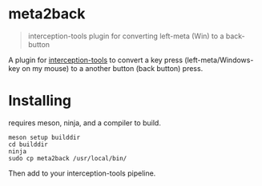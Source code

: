 # meta2back

> interception-tools plugin for converting left-meta (Win) to a back-button

A plugin for [interception-tools](https://gitlab.com/interception/linux/tools) to convert a key press (left-meta/Windows-key on my mouse) to a another button (back button) press.

# Installing

requires meson, ninja, and a compiler to build.

```
meson setup builddir
cd builddir
ninja
sudo cp meta2back /usr/local/bin/
```

Then add to your interception-tools pipeline.
